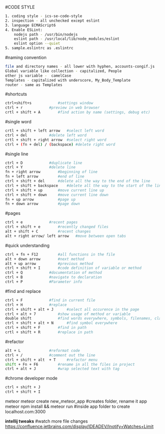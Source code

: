 #CODE STYLE
```bash
1. coding style - ics-se-code-style
2. inspection - all unchecked except eslint
3. language ECMAScript6
4. Enable ESLint:
	nodejs path - /usr/bin/nodejs
	eslint path - /usr/local/lib/node_modules/eslint
	eslint option --quiet
5. sample.eslintrc as .eslintrc
```
#naming convention
```bash
file and directory names - all lower with hyphen, accounts-congif.js
Global variable like collection - capitalized, People
other js variable -  camelCase 
Templates - capitalized with underscore, My_Body_Template
router - same as Templates
```
#shortcuts
```bash
ctrl+shift+s			#settings window
ctrl + r 			#preview in web browser
crtl + shift + A		#find action by name (settings, debug etc)
```
#single word
```bash
crtl + shift + left arrow	#select left word
ctrl + del			#delete left word
crtl + shift + right arrow	#select right word
ctrl + (fn + del) / (backspace)	#delete right word
```
#single line
```bash
ctrl + D 			#duplicate line
ctrl + Y			#delete line
fn + right arrow		#beginning of line
fn + left arrow			#end of line
ctrl + shift + del		#delete all the way to the end of the line
ctrl + shift + backspace	#delete all the way to the start of the line
ctrl + shift + up		#move current line up
ctrl + shift + down		#move current line down
fn + up arrow			#page up
fn + down arrow			#page down
```
#pages
```bash
ctrl + e			#recent pages
ctrl + shift + e 		#recently changed files
alt + shift + C			#recent changes
alt + right arrow/ left arrow 	#move between open tabs
```
#quick understanding
```bash
ctrl + fn + F12			#all functions in the file
alt + down arrow		#next method
alt + up arrow			#previous method
ctrl + shift + I		#code definition of variable or method
ctrl + Q			#documentation of method
ctrl + B			#navigate to declaration
ctrl + P			#Parameter info
```
#find and replace
```bash
ctrl + F			#find in current file
ctrl + H			#replace
ctrl + shift + alt + J		#select all occurence in the page
ctrl + alt + 7			#show usage of method or variable
double shift			#find words everywhere, symbols, filenames, classes
ctrl + shift + alt + N		#find symbol everywhere
ctrl + shift + F		#find in path
crtl + shift + R		#replace in path
```
#refactor
```bash
alt + L 			#reformat code
ctrl + /			#comment out the line
ctrl + shift + alt  + T		#refactor menu
shift + Fn + F6			#rename in all the files in project
ctrl + alt + J			#wrap selected text with tag
```
#chrome developer mode
```bash
ctrl + shift + J
ctrl + shift + I
```


meteor
meteor create new_meteor_app		#creates folder, rename it app
meteor npm install && meteor run	#inside app folder to create localhost.com:3000

**intellij tweaks**
#watch more file changes
https://confluence.jetbrains.com/display/IDEADEV/Inotify+Watches+Limit


